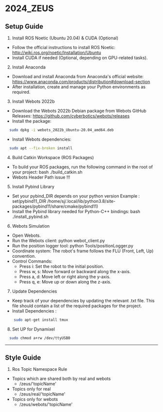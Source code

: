 # 2024_ZEUS

## Setup Guide

1. Install ROS Noetic (Ubuntu 20.04) & CUDA (Optional)
- Follow the official instructions to install ROS Noetic: http://wiki.ros.org/noetic/Installation/Ubuntu
- Install CUDA if needed (Optional, depending on GPU-related tasks).

2. Install Anaconda
- Download and install Anaconda from Anaconda's official website: https://www.anaconda.com/products/distribution#download-section
- After installation, create and manage your Python environments as required.

3. Install Webots 2022b
- Download the Webots 2022b Debian package from Webots GitHub Releases: https://github.com/cyberbotics/webots/releases
- Install the package:
```bash
  sudo dpkg -i webots_2022b_Ubuntu-20.04_amd64.deb
```
- Install Webots dependencies:
```bash
  sudo apt --fix-broken install
```
4. Build Catkin Workspace (ROS Packages)
- To build your ROS packages, run the following command in the root of your project:
  bash ./build_catkin.sh
- Webots Header Path issue !!!
  
5. Install Pybind Library
- Set your pybind_DIR depends on your python version
  Example : set(pybind11_DIR /home/sj/.local/lib/python3.8/site-packages/pybind11/share/cmake/pybind11)
- Install the Pybind library needed for Python-C++ bindings:
  bash ./install_pybind.sh

6. Webots Simulation
- Open Webots.
- Run the Webots client:
  python webot_client.py
- Run the position logger tool:
  python Tools/positionLogger.py
- Coordinate system: The robot's frame follows the FLU (Front, Left, Up) convention.
- Control Commands:
  - Press i: Set the robot to the initial position.
  - Press w, s: Move forward or backward along the x-axis.
  - Press a, d: Move left or right along the y-axis.
  - Press q, e: Move up or down along the z-axis.

7. Update Dependencies
- Keep track of your dependencies by updating the relevant .txt file. This file should contain a list of the required packages for the project.
- Install Dependencies :
```bash
    sudo apt-get install tmux
```

8. Set UP for Dynamixel 
```bash
  sudo chmod a+rw /dev/ttyUSB0
```
---

## Style Guide

1. Ros Topic Namespace Rule
- Topics which are shared both by real and webots 
  - /zeus/'topicName'
- Topics only for real
  - /zeus/real/'topicName'
- Topics only for webots
  - /zeus/webots/'topicName'
